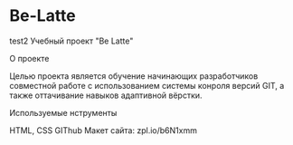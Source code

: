 # Be-Latte
test2
Учебный проект "Be Latte"

О проекте

Целью проекта является обучение начинающих разработчиков совместной работе с использованием системы конроля версий GIT, а также оттачивание навыков адаптивной вёрстки.

Используемые нструменты

HTML, CSS
GIThub
Макет сайта: zpl.io/b6N1xmm
